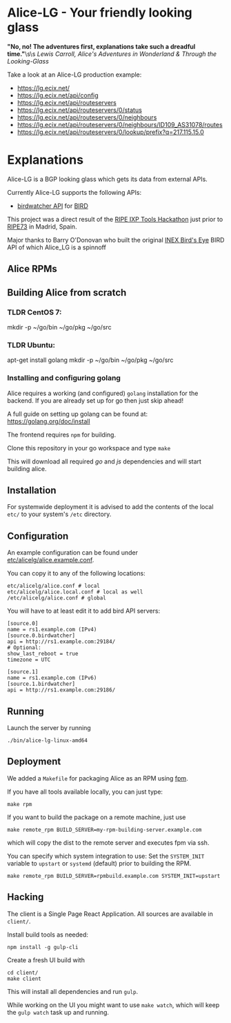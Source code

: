 # Alice-LG - Your friendly looking glass
__"No, no! The adventures first, explanations take such a dreadful time."__\s\s
_Lewis Carroll, Alice's Adventures in Wonderland & Through the Looking-Glass_

Take a look at an Alice-LG production example:
- https://lg.ecix.net/
- https://lg.ecix.net/api/config
- https://lg.ecix.net/api/routeservers
- https://lg.ecix.net/api/routeservers/0/status
- https://lg.ecix.net/api/routeservers/0/neighbours
- https://lg.ecix.net/api/routeservers/0/neighbours/ID109_AS31078/routes
- https://lg.ecix.net/api/routeservers/0/lookup/prefix?q=217.115.15.0

# Explanations
Alice-LG is a BGP looking glass which gets its data from external APIs.

Currently Alice-LG supports the following APIs:
- [birdwatcher API](https://github.com/ecix/birdwatcher) for [BIRD](http://bird.network.cz/)

This project was a direct result of the [RIPE IXP Tools Hackathon](https://atlas.ripe.net/hackathon/ixp-tools/) 
just prior to [RIPE73](https://ripe73.ripe.net/) in Madrid, Spain.

Major thanks to Barry O'Donovan who built the original [INEX Bird's Eye](https://github.com/inex/birdseye) BIRD API of which Alice_LG is a spinnoff

## Alice RPMs

## Building Alice from scratch
### TLDR CentOS 7:

mkdir -p ~/go/bin ~/go/pkg ~/go/src

### TLDR Ubuntu:
apt-get install golang
mkdir -p ~/go/bin ~/go/pkg ~/go/src


### Installing and configuring golang
Alice requires a working (and configured) `golang` installation
for the backend. If you are already set up for go then just skip ahead!

A full guide on setting up golang can be found at: https://golang.org/doc/install




The frontend requires `npm` for building.


Clone this repository in your go workspace and type
`make`

This will download all required *go* and *js* dependencies
and will start building alice.


## Installation

For systemwide deployment it is advised to add the contents
of the local `etc/` to your system's `/etc`
directory.



## Configuration

An example configuration can be found under
[etc/alicelg/alice.example.conf](https://github.com/ecix/alice/blob/master/etc/alicelg/alice.example.conf).

You can copy it to any of the following locations:

    etc/alicelg/alice.conf # local
    etc/alicelg/alice.local.conf # local as well
    /etc/alicelg/alice.conf # global


You will have to at least edit it to add bird API servers:

    [source.0]
    name = rs1.example.com (IPv4)
    [source.0.birdwatcher]
    api = http://rs1.example.com:29184/
    # Optional:
    show_last_reboot = true
    timezone = UTC

    [source.1]
    name = rs1.example.com (IPv6)
    [source.1.birdwatcher]
    api = http://rs1.example.com:29186/


## Running

Launch the server by running

    ./bin/alice-lg-linux-amd64


## Deployment

We added a `Makefile` for packaging Alice as an RPM using [fpm](https://github.com/jordansissel/fpm).

If you have all tools available locally, you can just type:

    make rpm

If you want to build the package on a remote machine, just use

    make remote_rpm BUILD_SERVER=my-rpm-building-server.example.com

which will copy the dist to the remote server and executes fpm via ssh.

You can specify which system integration to use:
Set the `SYSTEM_INIT` variable to `upstart` or `systemd` (default)
prior to building the RPM.

    make remote_rpm BUILD_SERVER=rpmbuild.example.com SYSTEM_INIT=upstart



## Hacking

The client is a Single Page React Application.
All sources are available in `client/`. 

Install build tools as needed:

    npm install -g gulp-cli


Create a fresh UI build with

    cd client/
    make client

This will install all dependencies and run `gulp`.

While working on the UI you might want to use `make watch`,
which will keep the `gulp watch` task up and running.



